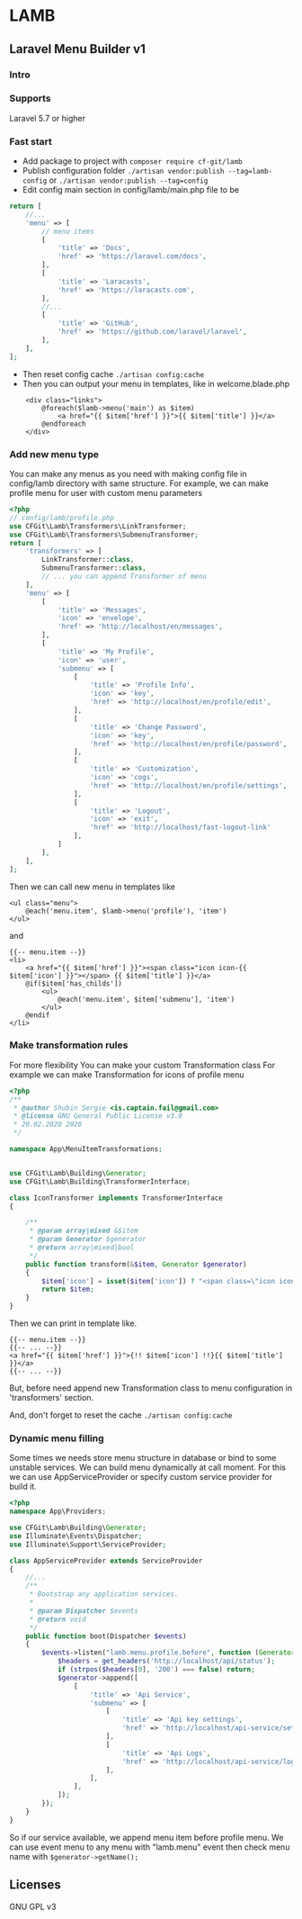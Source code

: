 # LAMB
## Laravel Menu Builder v1
### Intro


### Supports
Laravel 5.7 or higher

### Fast start
- Add package to project with ```composer require cf-git/lamb```
- Publish configuration folder ```./artisan vendor:publish --tag=lamb-config``` or ```./artisan vendor:publish --tag=config``` 
- Edit config main section in config/lamb/main.php file to be 
```php
return [
    //...
    'menu' => [
        // menu items
        [
            'title' => 'Docs',
            'href' => 'https://laravel.com/docs',
        ],
        [
            'title' => 'Laracasts',
            'href' => 'https://laracasts.com',
        ],
        //...
        [
            'title' => 'GitHub',
            'href' => 'https://github.com/laravel/laravel',
        ],
    ],
];
``` 
- Then reset config cache ```./artisan config:cache```
- Then you can output your menu in templates, like in welcome.blade.php
```blade
    <div class="links">
        @foreach($lamb->menu('main') as $item)
            <a href="{{ $item['href'] }}">{{ $item['title'] }}</a>
        @endforeach
    </div>
```

### Add new menu type
You can make any menus as you need with making config file in config/lamb directory with same structure.
For example, we can make profile menu for user with custom menu parameters
```php
<?php
// config/lamb/profile.php
use CFGit\Lamb\Transformers\LinkTransformer;
use CFGit\Lamb\Transformers\SubmenuTransformer;
return [
    'transformers' => [
        LinkTransformer::class,
        SubmenuTransformer::class,
        // ... you can append Transformer of menu
    ],
    'menu' => [
        [
            'title' => 'Messages',
            'icon' => 'envelope',
            'href' => 'http://localhost/en/messages',
        ],
        [
            'title' => 'My Profile',
            'icon' => 'user',
            'submenu' => [
                [
                    'title' => 'Profile Info',
                    'icon' => 'key',
                    'href' => 'http://localhost/en/profile/edit',
                ],
                [
                    'title' => 'Change Password',
                    'icon' => 'key',
                    'href' => 'http://localhost/en/profile/password',
                ],
                [
                    'title' => 'Customization',
                    'icon' => 'cogs',
                    'href' => 'http://localhost/en/profile/settings',
                ],
                [
                    'title' => 'Logout',
                    'icon' => 'exit',
                    'href' => 'http://localhost/fast-logout-link'
                ],
            ]
        ],
    ],
];
```  

Then we can call new menu in templates like
```blade
<ul class="menu">
    @each('menu.item', $lamb->menu('profile'), 'item')
</ul>
```
and
```blade
{{-- menu.item --}}
<li>
    <a href="{{ $item['href'] }}"><span class="icon icon-{{ $item['icon'] }}"></span> {{ $item['title'] }}</a>
    @if($item['has_childs'])
        <ul>
            @each('menu.item', $item['submenu'], 'item')
        </ul>
    @endif
</li> 
```

### Make transformation rules
For more flexibility You can make your custom Transformation class
For example we can make Transformation for icons of profile menu
```php
<?php
/**
 * @author Shubin Sergie <is.captain.fail@gmail.com>
 * @license GNU General Public License v3.0
 * 20.02.2020 2020
 */

namespace App\MenuItemTransformations;


use CFGit\Lamb\Building\Generator;
use CFGit\Lamb\Building\TransformerInterface;

class IconTransformer implements TransformerInterface
{

    /**
     * @param array|mixed &$item
     * @param Generator $generator
     * @return array|mixed|bool
     */
    public function transform(&$item, Generator $generator)
    {
        $item['icon'] = isset($item['icon']) ? "<span class=\"icon icon-{$item['icon']}\"></span> " : ""; 
        return $item;
    }
}
```
Then we can print in template like.
```blade
{{-- menu.item --}}
{{-- ... --}}
<a href="{{ $item['href'] }}">{!! $item['icon'] !!}{{ $item['title'] }}</a>
{{-- ... --}}
```
But, before need append new Transformation class to menu configuration in 'transformers' section.

And, don't forget to reset the cache ```./artisan config:cache```


### Dynamic menu filling
Some times we needs store menu structure in database or bind to some unstable services.
We can build menu dynamically at call moment. For this we can use AppServiceProvider or specify custom service provider for build it.
```php
<?php
namespace App\Providers;

use CFGit\Lamb\Building\Generator;
use Illuminate\Events\Dispatcher;
use Illuminate\Support\ServiceProvider;

class AppServiceProvider extends ServiceProvider
{
    //...
    /**
     * Bootstrap any application services.
     *
     * @param Dispatcher $events
     * @return void
     */
    public function boot(Dispatcher $events)
    {
        $events->listen("lamb.menu.profile.before", function (Generator $generator) {
            $headers = get_headers('http://localhost/api/status');
            if (strpos($headers[0], '200') === false) return;
            $generator->append([
                [
                    'title' => 'Api Service',
                    'submenu' => [
                        [
                            'title' => 'Api key settings',
                            'href' => 'http://localhost/api-service/settings',
                        ],
                        [
                            'title' => 'Api Logs',
                            'href' => 'http://localhost/api-service/loglist',
                        ],
                    ],
                ],
            ]);
        });
    }   
}
```

So if our service available, we append menu item before profile menu.
We can use event menu to any menu with "lamb.menu" event then check menu name with ```$generator->getName();``` 

## Licenses
GNU GPL v3
